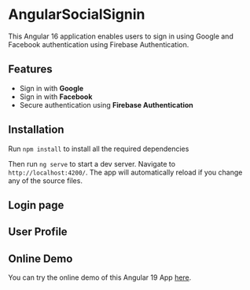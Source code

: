# AngularSocialSignin

This Angular 16 application enables users to sign in using Google and Facebook authentication using Firebase Authentication.


## Features

- Sign in with **Google**
- Sign in with **Facebook**
- Secure authentication using **Firebase Authentication**



## Installation

Run `npm install` to install all the required dependencies

Then run `ng serve` to start a dev server.
Navigate to `http://localhost:4200/`. The app will automatically reload if you change any of the source files.

## Login page

## User Profile

## Online Demo

You can try the online demo of this Angular 19 App [here](https://abdelghanihanihani.github.io/translate_app/).
